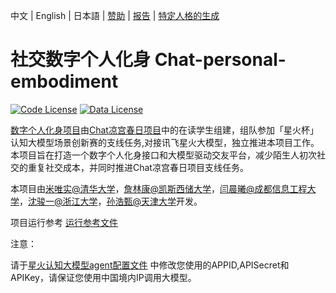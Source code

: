 中文 | English | 日本語 | [赞助](#赞助) | [报告](https://github.com/hhhwmws0117/Chat-personal-embodiment/创新方案.pptx) | [特定人格的生成](https://github.com/LC1332/Chat-Haruhi-Suzumiya/tree/main/characters/personality-data)

# 社交数字个人化身 Chat-personal-embodiment

[![Code License](https://img.shields.io/badge/Code%20License-Apache_2.0-green.svg)]()
[![Data License](https://img.shields.io/badge/Data%20License-CC%20By%20NC%204.0-red.svg)]()

[数字个人化身项目](https://github.com/hhhwmws0117/Chat-personal-embodiment)由[Chat凉宫春日项目](https://github.com/LC1332/Chat-Haruhi-Suzumiya.git)中的在读学生组建，组队参加「星火杯」认知大模型场景创新赛的支线任务,对接讯飞星火大模型，独立推进本项目工作。本项目旨在打造一个数字个人化身接口和大模型驱动交友平台，减少陌生人初次社交的重复社交成本，并同时推进Chat凉宫春日项目支线任务。


本项目由[米唯实@清华大学](https://github.com/hhhwmws0117)，[詹林康@凯斯西储大学](https://github.com/JunityZhan)，[闫晨曦@成都信息工程大学](https://github.com/todochenxi)，[沈骏一@浙江大学](https://github.com/J1shen)，[孙浩甄@天津大学](https://github.com/JcandZero)开发。

项目运行参考 [运行参考文件](https://github.com/hhhwmws0117/Chat-personal-embodiment/blob/main/2.0/gradio_final.ipynb) 

注意：

请于[星火认知大模型agent配置文件](https://github.com/hhhwmws0117/Chat-personal-embodiment/blob/main/src_reform/baichuanAgent.py) 中修改您使用的APPID,APISecret和APIKey，请保证您使用中国境内IP调用大模型。
